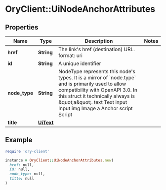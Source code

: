# OryClient::UiNodeAnchorAttributes

## Properties

| Name | Type | Description | Notes |
| ---- | ---- | ----------- | ----- |
| **href** | **String** | The link&#39;s href (destination) URL.  format: uri |  |
| **id** | **String** | A unique identifier |  |
| **node_type** | **String** | NodeType represents this node&#39;s types. It is a mirror of &#x60;node.type&#x60; and is primarily used to allow compatibility with OpenAPI 3.0.  In this struct it technically always is \&quot;a\&quot;. text Text input Input img Image a Anchor script Script |  |
| **title** | [**UiText**](UiText.md) |  |  |

## Example

```ruby
require 'ory-client'

instance = OryClient::UiNodeAnchorAttributes.new(
  href: null,
  id: null,
  node_type: null,
  title: null
)
```

